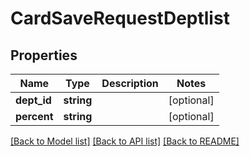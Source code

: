 # CardSaveRequestDeptlist

## Properties
Name | Type | Description | Notes
------------ | ------------- | ------------- | -------------
**dept_id** | **string** |  | [optional] 
**percent** | **string** |  | [optional] 

[[Back to Model list]](../README.md#documentation-for-models) [[Back to API list]](../README.md#documentation-for-api-endpoints) [[Back to README]](../README.md)


